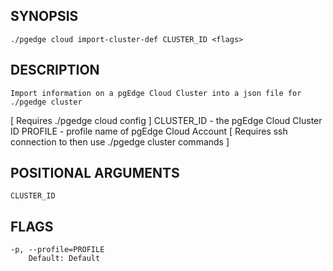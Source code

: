 ## SYNOPSIS
    ./pgedge cloud import-cluster-def CLUSTER_ID <flags>
 
## DESCRIPTION
    Import information on a pgEdge Cloud Cluster into a json file for ./pgedge cluster
[ Requires ./pgedge cloud config ]
  CLUSTER_ID - the pgEdge Cloud Cluster ID
  PROFILE - profile name of pgEdge Cloud Account
[ Requires ssh connection to then use ./pgedge cluster commands ]
 
## POSITIONAL ARGUMENTS
    CLUSTER_ID
 
## FLAGS
    -p, --profile=PROFILE
        Default: Default
